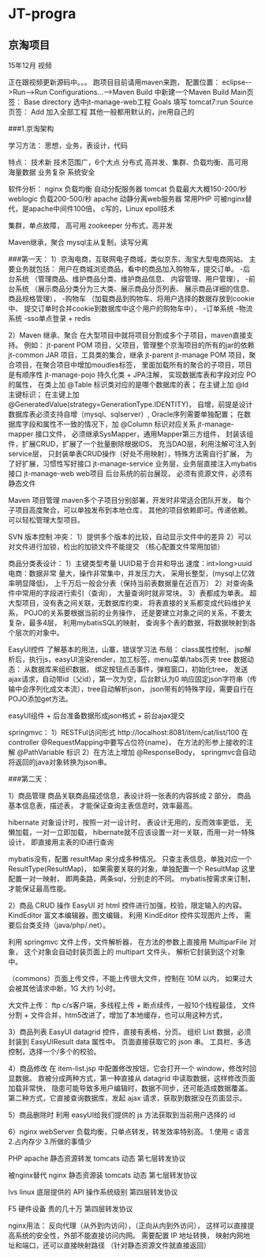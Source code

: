 # JT-progra
## 京淘项目

15年12月 视频

正在跟视频更新源码中。。。
跑项目目前请用maven来跑，
配置位置：
eclipse-->Run-->Run Configurations...-->Maven Build
中新建一个Maven Build
Main页签：
Base directory 选中jt-manage-web工程
Goals 填写 tomcat7:run
Source页签：
Add 加入全部工程
其他一般都用默认的，jre用自己的

###1.京淘架构

学习方法：
思想，业务，表设计，代码

特点：
技术新
技术范围广，6个大点
分布式
高并发、集群、负载均衡、高可用
海量数据
业务复杂
系统安全

软件分析：
nginx 负载均衡 自动分配服务器
tomcat 负载最大大概150-200/秒
weblogic 负载200-500/秒
apache 
动静分离web服务器 常用PHP
可被nginx替代，是apache中间件100倍，
c写的，Linux epoll技术

集群，单点故障，
高可用 zookeeper
分布式，高并发

Maven继承，聚合
mysql主从复制，读写分离



###第一天：
1）京淘电商，互联网电子商城，类似京东、淘宝大型电商网站。
主要业务就包括：
用户在商城浏览商品，看中的商品加入购物车，提交订单。
-后台系统
（管理商品、维护商品分类、维护商品信息、
内容管理、用户管理），
-前台系统
（展示商品分类分为三大类、展示商品分页列表、
展示商品详细的信息、商品规格管理），
-购物车
（加载商品到购物车、将用户选择的数据存放到cookie中、
提交订单时合并cookie到数据库中这个用户的购物车中），
-订单系统
-物流系统
-sso单点登录 + redis

2）Maven 继承、聚合
在大型项目中就将项目分割成多个子项目，maven直接支持。
例如：
jt-parent POM 项目，父项目，管理整个京淘项目的所有的jar的依赖
jt-common JAR 项目，工具类的集合，继承 jt-parent
jt-manage POM 项目，聚合项目，在聚合项目中增加moudles标签，
里面加载所有的聚合的子项目，项目是有顺序性
jt-manage-pojo 持久化类 + JPA注解，
实现数据库表和字段对应 PO 的属性，
在类上加 @Table 标识类对应的是哪个数据库的表；
在主键上加 @Id 主键标识；
在主键上加 @GeneratedValue(strategy=GenerationType.IDENTITY)，
自增，前提是设计数据库表必须支持自增（mysql、sqlserver）,
Oracle序列需要单独配置；
在数据库字段和属性不一致的情况下，加 @Column 标识对应关系
jt-manage-mapper 接口文件，
必须继承SysMapper，通用Mapper第三方组件，
封装该组件，扩展CRUD，扩展了一个批量删除根据IDS，
充当DAO层，利用注解可注入到service层，
只封装单表CRUD操作（好处不用映射），特殊方法需自行扩展，
为了好扩展，习惯性写好接口
jt-manage-service 业务层，业务层直接注入mybatis接口
jt-manage-web web项目 后台系统的前台展现，
必须有资源文件，必须有静态文件

Maven 项目管理
maven多个子项目分别部署，开发时非常适合团队开发，
每个子项目高度聚合，可以单独发布到本地仓库，
其他的项目依赖即可。传递依赖。可以轻松管理大型项目。

SVN 版本控制
冲突：
1）提供多个版本的比较，自动显示文件中的差异
2）可以对文件进行加锁，检出的加锁文件不能提交
（核心配置文件常用加锁）

商品分类表设计：
1）主键类型考量
UUID易于合并和导出
速度：int>long>uuid
电商：数据非常 量大，操作非常集中，并发压力大，
采用长整型，(mysql上亿效率明显降低)，
上千万后一般会分表（保持当前表数据量在近百万）
2）对查询条件中常用的字段进行索引（查询），
大量查询时就非常块。
3）表都成为单表。
超大型项目，没有表之间关联，无数据库约束，
将表直接的关系都变成代码维护关系，
POJO的关系要根据当前的业务操作，
还是要建立对象之间的关系，不要太复杂，最多4层，
利用mybatisSQL的映射，
查询多个表的数据，将数据映射到各个层次的对象中。

EasyUI控件
了解基本的用法，山寨，错误学习法
布局：
class属性控制，
jsp解析后，执行js，easyUI渲染render，加工标签，menu菜单/tabs页夹
tree 数据动态：
从数据库来组织数据，
绑定按钮点击事件，弹框窗口，初始化tree，
发送ajax请求，自动带id（父id），第一次为空，后台默认为0
响应固定json字符串（传输中会序列化成文本流），tree自动解析json，
json带有的特殊字段，需要自行在POJO添加get方法。

easyUI组件 + 后台准备数据形成json格式 + 前台ajax提交

springmvc：
1）RESTFul访问形式 
http://localhost:8081/item/cat/list/100 
在 controller @RequestMapping中要写占位符{name}，
在方法的形参上接收的注解 @PathVariable 标识
2）在方法上增加 @ResponseBody，
springmvc会自动将返回的java对象转换为json串。


###第二天：

1）商品管理
商品关联商品描述信息，表设计将一张表的内容拆成 2 部分，
商品基本信息表，描述表，
才能保证查询主表信息时，效率最高。

hibernate 对象设计时，按照一对一设计时，
表设计无用的，反而效率更低，
无懒加载，一对一立即加载，
hibernate就不应该设置一对一关联，而用一对一特殊设计，
即直接用主表的ID进行查询

mybatis没有，配置 resultMap 来分成多种情况。
只查主表信息，单独对应一个 ResultType(ResultMap)，
如果需要关联的对象，单独配置一个 ResultMap 这里配置一对一映射，
即两条路，两条sql，分别走的不同。
mybatis按需求来订制，才能保证最高性能。


2）商品 CRUD 操作
EasyUI 对 html 控件进行加强，校验，限定输入的内容。
KindEditor 富文本编辑器，图文编辑，
利用 KindEditor 控件实现图片上传，
需要后台类支持（java/php/.net）。

利用 springmvc 文件上传，文件解析器，
在方法的参数上直接用 MultiparFile 对象，
这个对象会自动封装页面上的 multipart 文件头，
解析它封装到这个对象中。

（commons）页面上传文件，不能上传很大文件，控制在 10M 以内，
如果过大会被其他请求中断，1G 大约 1小时。

大文件上传：
ftp
c/s客户端，多线程上传 + 断点续传，一般10个线程最佳，
文件分割 + 文件合并，htm5改进了，增加了本地缓存，也可以用这种方式，


3）商品列表
EasyUI datagrid 控件，直接有表格，分页。
组织 List 数据，必须封装到 EasyUIResult data 属性中。
页面直接获取它的 json 串。
工具栏、多选控制，选择一个/多个的校验。


4）商品修改
在 item-list.jsp 中配置修改按钮，它会打开一个 window，修改时回显数据。
救被分成两种方式，第一种直接从 datagrid 中读取数据，这样修改页面加载非常快，
隐患可能导致多用户编辑时，数据不同步，还可能造成数据覆盖。
第二种方式，它直接查询数据库，发起 ajax 请求，获取到数据没在页面显示。


5）商品删除时
利用 easyUI给我们提供的 js 方法获取到当前用户选择的 id


6）nginx webServer 
负载均衡，只单点转发，转发效率特别高。
1.使用 c 语言
2.占内存少
3.所做的事情少

PHP
apache 静态资源转发
tomcats 动态
第七层转发协议

被nginx替代
nginx 静态资源装
tomcats 动态
第七层转发协议

lvs
linux 底层提供的 API  操作系统级别
第四层转发协议

F5 硬件设备
贵的几十万
第四层转发协议

nginx用法：
反向代理（从外到内访问），（正向从内到外访问），
这样可以直接提高系统的安全性，外部不能直接访问内网。
需要配置 IP 地址转换，
映射内网地址和端口，还可以直接映射路径
（针对静态资源文件就直接返回）










